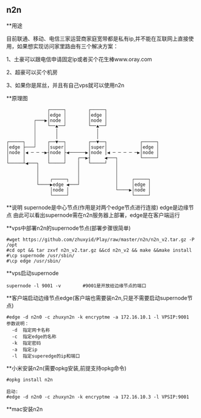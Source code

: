 ## n2n

**用途

目前联通、移动、电信三家运营商家庭宽带都是私有ip,并不能在互联网上直接使用，如果想实现访问家里路由有三个解决方案：

1、土豪可以跟电信申请固定ip或者买个花生棒www.oray.com

2、超豪可以买个机房

3、如果你是屌丝，并且有自己vps就可以使用n2n

**原理图
```
               ┌─────┐        ┌─────┐                   
               │edge │        │edge │                   
          ┌───▶│node │        │node │                   
          │    └──▲──┘        └──▲──┘                   
          │       │              │                      
          │       │              │                      
┌─────┐   │    ┌──▼──┐        ┌──▼──┐            ┌─────┐
│edge ├───┘    │super│        │super│            │edge │
│node │◀ ─ ─ ─▶┤node ├◀──────▶│node │◀ ─ ─ ─ ─ ─▶│node │
│     │        │     │    ┌──▶┤     ◀───┐        └─────┘
└─────┴◀───┐   └─────┘    │   └─────┘   │               
           │              │             │               
           │              │             │               
           │    ┌─────┐   │             │     ┌─────┐   
           └────▶edge ◀───┘             │     │edge │   
                │node │                 └────▶│node │   
                └─────┘                       └─────┘  

```


**说明
supernode是中心节点(作用是对两个edge节点进行连接)
edge是边缘节点
由此可以看出supernode需在n2n服务器上部署，edge是在客户端运行

**vps中部署n2n的supernode节点(部署步骤很简单)

```
#wget https://github.com/zhuxyid/Play/raw/master/n2n/n2n_v2.tar.gz -P /opt
#cd opt && tar zxvf n2n_v2.tar.gz &&cd n2n_v2 && make &&make install
#\cp supernode /usr/sbin/
#\cp edge /usr/sbin/
```

**vps启动supernode

```
supernode -l 9001 -v        #9001是开放给边缘节点的端口
```

**客户端启动边缘节点edge(客户端也需要装n2n,只是不需要启动supernode节点)

```
#edge -d n2n0 -c zhuxyn2n -k encryptme -a 172.16.10.1 -l VPSIP:9001
参数说明：
  -d  指定网卡名称
  -c  指定edge的名称
  -k  指定密码
  -a  指定ip
  -l  指定superedge的ip和端口
```


**小米安装n2n(需要opkg安装,前提支持opkg命令)

```
#opkg install n2n

启动:
#edge -d n2n0 -c zhuxyn2n -k encryptme -a 172.16.10.3 -l VPSIP:9001
```

**mac安装n2n

```

```
